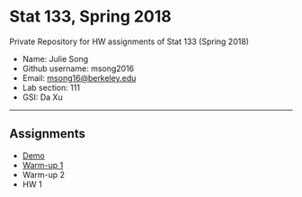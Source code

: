 # Stat 133, Spring 2018

Private Repository for HW assignments of Stat 133 (Spring 2018)

- Name: Julie Song 
- Github username: msong2016
- Email: msong16@berkeley.edu
- Lab section: 111
- GSI: Da Xu

-----

## Assignments

- [Demo](demo)
- [Warm-up 1](warmup1)
- Warm-up 2
- HW 1


